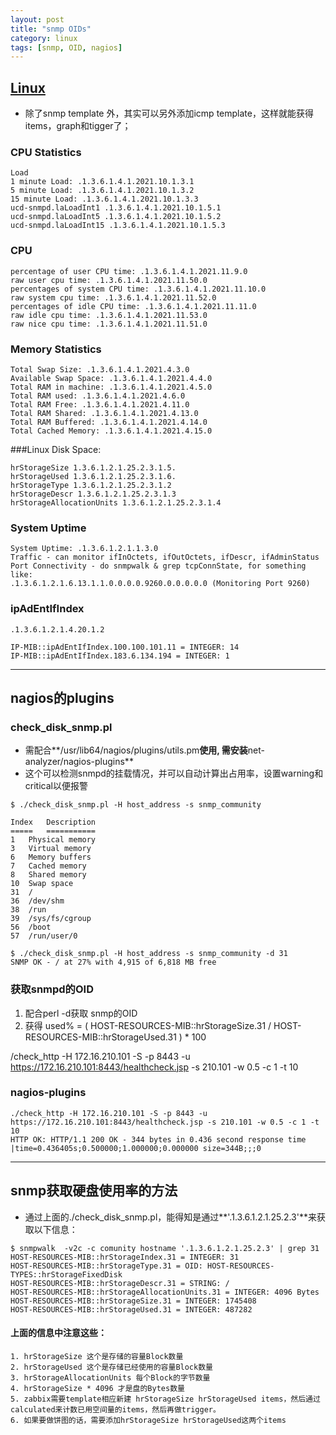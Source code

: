 ```yaml
---
layout: post
title: "snmp OIDs"
category: linux
tags: [snmp, OID, nagios]
---
```


## [Linux](https://www.zabbix.com/forum/showthread.php?t=19754)

+ 除了snmp template 外，其实可以另外添加icmp template，这样就能获得items，graph和tigger了；

### CPU Statistics

```
Load
1 minute Load: .1.3.6.1.4.1.2021.10.1.3.1
5 minute Load: .1.3.6.1.4.1.2021.10.1.3.2
15 minute Load: .1.3.6.1.4.1.2021.10.1.3.3
ucd-snmpd.laLoadInt1 .1.3.6.1.4.1.2021.10.1.5.1
ucd-snmpd.laLoadInt5 .1.3.6.1.4.1.2021.10.1.5.2
ucd-snmpd.laLoadInt15 .1.3.6.1.4.1.2021.10.1.5.3
```

### CPU

```
percentage of user CPU time: .1.3.6.1.4.1.2021.11.9.0
raw user cpu time: .1.3.6.1.4.1.2021.11.50.0
percentages of system CPU time: .1.3.6.1.4.1.2021.11.10.0
raw system cpu time: .1.3.6.1.4.1.2021.11.52.0
percentages of idle CPU time: .1.3.6.1.4.1.2021.11.11.0
raw idle cpu time: .1.3.6.1.4.1.2021.11.53.0
raw nice cpu time: .1.3.6.1.4.1.2021.11.51.0
```

### Memory Statistics

```
Total Swap Size: .1.3.6.1.4.1.2021.4.3.0
Available Swap Space: .1.3.6.1.4.1.2021.4.4.0
Total RAM in machine: .1.3.6.1.4.1.2021.4.5.0
Total RAM used: .1.3.6.1.4.1.2021.4.6.0
Total RAM Free: .1.3.6.1.4.1.2021.4.11.0
Total RAM Shared: .1.3.6.1.4.1.2021.4.13.0
Total RAM Buffered: .1.3.6.1.4.1.2021.4.14.0
Total Cached Memory: .1.3.6.1.4.1.2021.4.15.0
```

###Linux Disk Space: 

```
hrStorageSize 1.3.6.1.2.1.25.2.3.1.5.
hrStorageUsed 1.3.6.1.2.1.25.2.3.1.6.
hrStorageType 1.3.6.1.2.1.25.2.3.1.2
hrStorageDescr 1.3.6.1.2.1.25.2.3.1.3
hrStorageAllocationUnits 1.3.6.1.2.1.25.2.3.1.4
```

### System Uptime

```
System Uptime: .1.3.6.1.2.1.1.3.0
Traffic - can monitor ifInOctets, ifOutOctets, ifDescr, ifAdminStatus
Port Connectivity - do snmpwalk & grep tcpConnState, for something like:
.1.3.6.1.2.1.6.13.1.1.0.0.0.0.9260.0.0.0.0.0 (Monitoring Port 9260)
```

### ipAdEntIfIndex

```
.1.3.6.1.2.1.4.20.1.2

IP-MIB::ipAdEntIfIndex.100.100.101.11 = INTEGER: 14
IP-MIB::ipAdEntIfIndex.183.6.134.194 = INTEGER: 1

```

---

## nagios的plugins

### check_disk_snmp.pl

+ 需配合**/usr/lib64/nagios/plugins/utils.pm**使用, 需安装**net-analyzer/nagios-plugins**
+ 这个可以检测snmpd的挂载情况，并可以自动计算出占用率，设置warning和critical以便报警

```
$ ./check_disk_snmp.pl -H host_address -s snmp_community 

Index   Description
=====   ===========
1   Physical memory
3   Virtual memory
6   Memory buffers
7   Cached memory
8   Shared memory
10  Swap space
31  /
36  /dev/shm
38  /run
39  /sys/fs/cgroup
56  /boot
57  /run/user/0

$ ./check_disk_snmp.pl -H host_address -s snmp_community -d 31
SNMP OK - / at 27% with 4,915 of 6,818 MB free
```

### 获取snmpd的OID

1. 配合perl -d获取 snmp的OID
2. 获得 used% = ( HOST-RESOURCES-MIB::hrStorageSize.31 / HOST-RESOURCES-MIB::hrStorageUsed.31 ) * 100


/check_http -H 172.16.210.101 -S -p 8443 -u https://172.16.210.101:8443/healthcheck.jsp -s 210.101 -w 0.5 -c 1 -t 10

### nagios-plugins

```
./check_http -H 172.16.210.101 -S -p 8443 -u https://172.16.210.101:8443/healthcheck.jsp -s 210.101 -w 0.5 -c 1 -t 10
HTTP OK: HTTP/1.1 200 OK - 344 bytes in 0.436 second response time |time=0.436405s;0.500000;1.000000;0.000000 size=344B;;;0
```


---

## snmp获取硬盘使用率的方法

+ 通过上面的./check_disk_snmp.pl，能得知是通过**'.1.3.6.1.2.1.25.2.3'**来获取以下信息：

```
$ snmpwalk  -v2c -c comunity hostname '.1.3.6.1.2.1.25.2.3' | grep 31
HOST-RESOURCES-MIB::hrStorageIndex.31 = INTEGER: 31
HOST-RESOURCES-MIB::hrStorageType.31 = OID: HOST-RESOURCES-TYPES::hrStorageFixedDisk
HOST-RESOURCES-MIB::hrStorageDescr.31 = STRING: /
HOST-RESOURCES-MIB::hrStorageAllocationUnits.31 = INTEGER: 4096 Bytes
HOST-RESOURCES-MIB::hrStorageSize.31 = INTEGER: 1745408
HOST-RESOURCES-MIB::hrStorageUsed.31 = INTEGER: 487282
```

#### 上面的信息中注意这些：
    1. hrStorageSize 这个是存储的容量Block数量
    2. hrStorageUsed 这个是存储已经使用的容量Block数量
    3. hrStorageAllocationUnits 每个Block的字节数量
    4. hrStorageSize * 4096 才是盘的Bytes数量
    5. zabbix需要template相应新建 hrStorageSize hrStorageUsed items，然后通过calculated来计数已用空间量的items，然后再做trigger。
    6. 如果要做饼图的话，需要添加hrStorageSize hrStorageUsed这两个items
